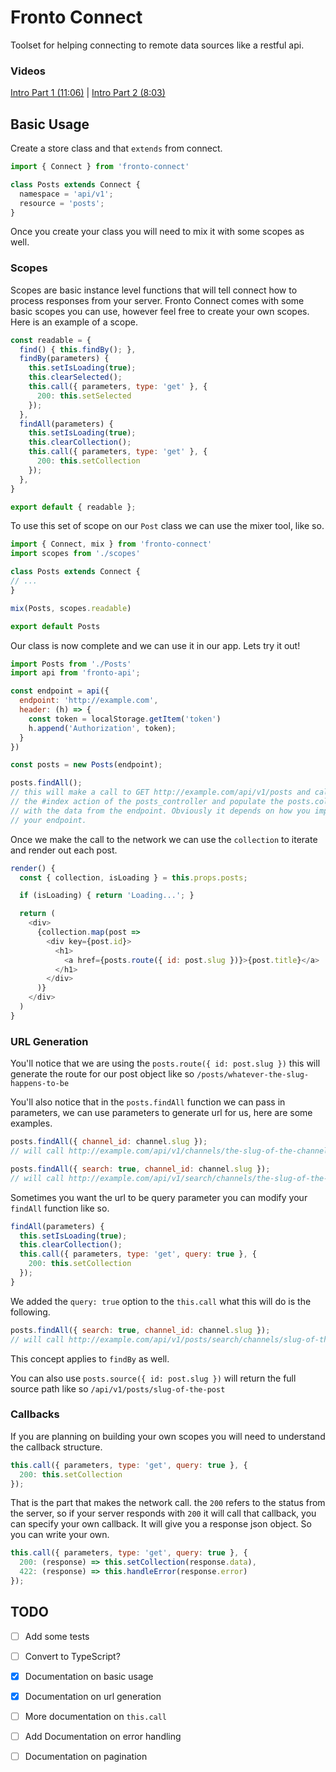 # Fronto Connect

Toolset for helping connecting to remote data sources like a restful api.

### Videos
[Intro Part 1 (11:06)](https://www.codemy.net/posts/react-intro-to-frontojs-part-1) | [Intro Part 2 (8:03)](https://www.codemy.net/posts/react-intro-to-frontojs-part-2)

## Basic Usage

Create a store class and that `extends` from connect.

``` js
import { Connect } from 'fronto-connect'

class Posts extends Connect { 
  namespace = 'api/v1';
  resource = 'posts';
}
```

Once you create your class you will need to mix it with some scopes as well.

### Scopes

Scopes are basic instance level functions that will tell connect how to process responses from your server. Fronto Connect comes with some basic scopes you can use, however feel free to create your own scopes. Here is an example of a scope.

``` js
const readable = {
  find() { this.findBy(); },
  findBy(parameters) {
    this.setIsLoading(true);
    this.clearSelected();
    this.call({ parameters, type: 'get' }, {
      200: this.setSelected
    });
  },
  findAll(parameters) {
    this.setIsLoading(true);
    this.clearCollection();
    this.call({ parameters, type: 'get' }, {
      200: this.setCollection 
    });
  },
}

export default { readable };
```

To use this set of scope on our `Post` class we can use the mixer tool, like so.

``` js
import { Connect, mix } from 'fronto-connect'
import scopes from './scopes'

class Posts extends Connect {
// ... 
}

mix(Posts, scopes.readable)

export default Posts
```

Our class is now complete and we can use it in our app. Lets try it out!

``` js
import Posts from './Posts'
import api from 'fronto-api';

const endpoint = api({
  endpoint: 'http://example.com',
  header: (h) => {
    const token = localStorage.getItem('token')
    h.append('Authorization', token);
  }
})

const posts = new Posts(endpoint);

posts.findAll(); 
// this will make a call to GET http://example.com/api/v1/posts and call 
// the #index action of the posts_controller and populate the posts.collection 
// with the data from the endpoint. Obviously it depends on how you implement
// your endpoint.
```

Once we make the call to the network we can use the `collection` to iterate and render out each post.

``` js
render() {
  const { collection, isLoading } = this.props.posts;

  if (isLoading) { return 'Loading...'; }

  return (
    <div>
      {collection.map(post => 
        <div key={post.id}>
          <h1>
            <a href={posts.route({ id: post.slug })}>{post.title}</a>
          </h1>
        </div>
      )}
    </div>
  )
}
```

### URL Generation

You'll notice that we are using the `posts.route({ id: post.slug })` this will generate the route for our post object like so `/posts/whatever-the-slug-happens-to-be`

You'll also notice that in the `posts.findAll` function we can pass in parameters, we can use parameters to generate url for us, here are some examples.

``` js
posts.findAll({ channel_id: channel.slug });
// will call http://example.com/api/v1/channels/the-slug-of-the-channel/posts 

posts.findAll({ search: true, channel_id: channel.slug });
// will call http://example.com/api/v1/search/channels/the-slug-of-the-channel/posts
```

Sometimes you want the url to be query parameter you can modify your `findAll` function like so.

``` js
findAll(parameters) {
  this.setIsLoading(true);
  this.clearCollection();
  this.call({ parameters, type: 'get', query: true }, {
    200: this.setCollection 
  });
}
```

We added the `query: true` option to the `this.call` what this will do is the following.

``` js
posts.findAll({ search: true, channel_id: channel.slug });
// will call http://example.com/api/v1/posts/search/channels/slug-of-the-channel
```

This concept applies to `findBy` as well.

You can also use `posts.source({ id: post.slug })` will return the full source path like so `/api/v1/posts/slug-of-the-post`

### Callbacks

If you are planning on building your own scopes you will need to understand the callback structure.

``` js
this.call({ parameters, type: 'get', query: true }, {
  200: this.setCollection 
});
```
That is the part that makes the network call. the `200` refers to the status from the server, so if your server responds with `200` it will call that callback, you can specify your own callback. It will give you a response json object. So you can write your own.

``` js
this.call({ parameters, type: 'get', query: true }, {
  200: (response) => this.setCollection(response.data),
  422: (response) => this.handleError(response.error) 
});
```

## TODO

- [ ] Add some tests
- [ ] Convert to TypeScript?
- [x] Documentation on basic usage
- [x] Documentation on url generation
- [ ] More documentation on `this.call`
- [ ] Add Documentation on error handling
- [ ] Documentation on pagination




